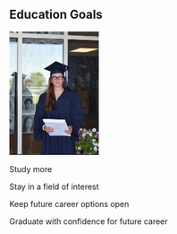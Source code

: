 Education Goals
-----
![grad2](grad2.jpeg)

Study more 

Stay in a field of interest

Keep future career options open 

Graduate with confidence for future career 